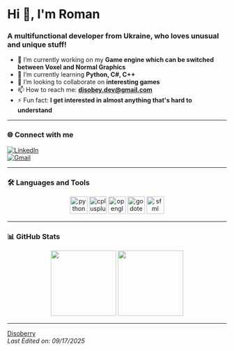 # Hi 👋, I'm Roman
### A multifunctional developer from Ukraine, who loves unusual and unique stuff!

- 🔭 I’m currently working on my **Game engine which can be switched between Voxel and Normal Graphics**  
- 🌱 I’m currently learning **Python, C#, C++**  
- 👯 I’m looking to collaborate on **interesting games**  
- 📫 How to reach me: **disobey.dev@gmail.com**  
- ⚡ Fun fact: **I get interested in almost anything that's hard to understand**  

---

### 🌐 Connect with me
[![LinkedIn](https://img.shields.io/badge/LinkedIn-0077B5?style=for-the-badge&logo=linkedin&logoColor=white)](https://www.linkedin.com/in/roman-korobenko-197837350/)  
[![Gmail](https://img.shields.io/badge/Gmail-D14836?style=for-the-badge&logo=gmail&logoColor=white)](mailto:disobey.dev@gmail.com)

---

### 🛠️ Languages and Tools
<p align="center">
  <img src="https://cdn.jsdelivr.net/gh/devicons/devicon/icons/python/python-original.svg" alt="python" width="40" height="40"/>
  <img src="https://cdn.jsdelivr.net/gh/devicons/devicon/icons/cplusplus/cplusplus-original.svg" alt="cplusplus" width="40" height="40"/>
  <img src="https://cdn.jsdelivr.net/gh/devicons/devicon/icons/opengl/opengl-original.svg" alt="opengl" width="40" height="40"/>
  <img src="https://cdn.jsdelivr.net/gh/devicons/devicon/icons/godot/godot-original.svg" alt="godotengine" width="40" height="40"/>
  <img src="https://www.sfml-dev.org/download/goodies/sfml-icon.svg" alt="sfml" width="40" height="40"/>
</p>

---

### 📊 GitHub Stats
<p align="center">
  <img height="150" src="https://github-readme-stats.vercel.app/api?username=Disoberry&theme=react&show_icons=true&include_all_commits=true" />
  <img height="150" src="https://github-readme-stats.vercel.app/api/top-langs/?username=Disoberry&theme=react&layout=compact" />
</p>

---

[Disoberry](https://github.com/Disoberry)  
_Last Edited on: 09/17/2025_
